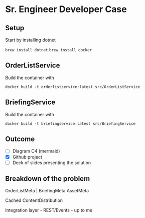 # Sr. Engineer Developer Case


## Setup

Start by installing dotnet

``` brew install dotnet ```
``` brew install docker ```


## OrderListService

Build the container with

``` docker build -t orderlistservice:latest src/OrderListService ```

## BriefingService

Build the container with

``` docker build -t briefingservice:latest src/BriefingService ```

## Outcome
- [ ] Diagram C4 (mermaid)
- [x] Github project
- [ ] Deck of slides presenting the solution

## Breakdown of the problem

OrderListMeta
     |
BriefingMeta
AssetMeta


Cached ContentDistribution


Integration layer - REST/Events - up to me




